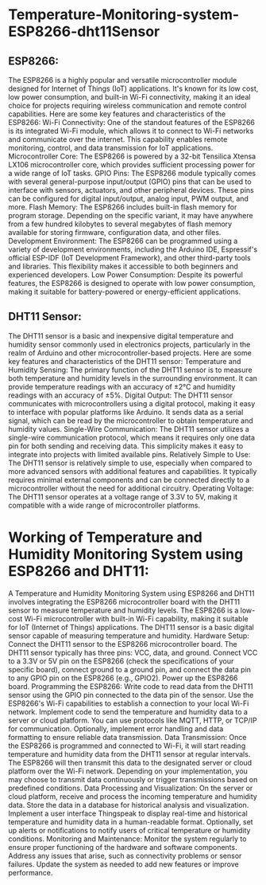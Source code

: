 # Temperature-Monitoring-system-ESP8266-dht11Sensor
## ESP8266:
The ESP8266 is a highly popular and versatile microcontroller module designed for Internet of Things (IoT) applications. It's known for its low cost, low power consumption, and built-in Wi-Fi connectivity, making it an ideal choice for projects requiring wireless communication and remote control capabilities. Here are some key features and characteristics of the ESP8266:
Wi-Fi Connectivity: One of the standout features of the ESP8266 is its integrated Wi-Fi module, which allows it to connect to Wi-Fi networks and communicate over the internet. This capability enables remote monitoring, control, and data transmission for IoT applications.
Microcontroller Core: The ESP8266 is powered by a 32-bit Tensilica Xtensa LX106 microcontroller core, which provides sufficient processing power for a wide range of IoT tasks.
GPIO Pins: The ESP8266 module typically comes with several general-purpose input/output (GPIO) pins that can be used to interface with sensors, actuators, and other peripheral devices. These pins can be configured for digital input/output, analog input, PWM output, and more.
Flash Memory: The ESP8266 includes built-in flash memory for program storage. Depending on the specific variant, it may have anywhere from a few hundred kilobytes to several megabytes of flash memory available for storing firmware, configuration data, and other files.
Development Environment: The ESP8266 can be programmed using a variety of development environments, including the Arduino IDE, Espressif's official ESP-IDF (IoT Development Framework), and other third-party tools and libraries. This flexibility makes it accessible to both beginners and experienced developers.
Low Power Consumption: Despite its powerful features, the ESP8266 is designed to operate with low power consumption, making it suitable for battery-powered or energy-efficient applications.
## DHT11 Sensor:
The DHT11 sensor is a basic and inexpensive digital temperature and humidity sensor commonly used in electronics projects, particularly in the realm of Arduino and other microcontroller-based projects. Here are some key features and characteristics of the DHT11 sensor:
Temperature and Humidity Sensing: The primary function of the DHT11 sensor is to measure both temperature and humidity levels in the surrounding environment. It can provide temperature readings with an accuracy of ±2°C and humidity readings with an accuracy of ±5%.
Digital Output: The DHT11 sensor communicates with microcontrollers using a digital protocol, making it easy to interface with popular platforms like Arduino. It sends data as a serial signal, which can be read by the microcontroller to obtain temperature and humidity values.
Single-Wire Communication: The DHT11 sensor utilizes a single-wire communication protocol, which means it requires only one data pin for both sending and receiving data. This simplicity makes it easy to integrate into projects with limited available pins.
Relatively Simple to Use: The DHT11 sensor is relatively simple to use, especially when compared to more advanced sensors with additional features and capabilities. It typically requires minimal external components and can be connected directly to a microcontroller without the need for additional circuitry.
Operating Voltage: The DHT11 sensor operates at a voltage range of 3.3V to 5V, making it compatible with a wide range of microcontroller platforms.

# Working of Temperature and Humidity Monitoring System using ESP8266 and DHT11:

A Temperature and Humidity Monitoring System using ESP8266 and DHT11 involves integrating the ESP8266 microcontroller board with the DHT11 sensor to measure temperature and humidity levels. The ESP8266 is a low-cost Wi-Fi microcontroller with built-in Wi-Fi capability, making it suitable for IoT (Internet of Things) applications. The DHT11 sensor is a basic digital sensor capable of measuring temperature and humidity.
Hardware Setup:
Connect the DHT11 sensor to the ESP8266 microcontroller board. The DHT11 sensor typically has three pins: VCC, data, and ground. Connect VCC to a 3.3V or 5V pin on the ESP8266 (check the specifications of your specific board), connect ground to a ground pin, and connect the data pin to any GPIO pin on the ESP8266 (e.g., GPIO2).
Power up the ESP8266 board.
Programming the ESP8266:
Write code to read data from the DHT11 sensor using the GPIO pin connected to the data pin of the sensor.
Use the ESP8266's Wi-Fi capabilities to establish a connection to your local Wi-Fi network.
Implement code to send the temperature and humidity data to a server or cloud platform. You can use protocols like MQTT, HTTP, or TCP/IP for communication.
Optionally, implement error handling and data formatting to ensure reliable data transmission.
Data Transmission:
Once the ESP8266 is programmed and connected to Wi-Fi, it will start reading temperature and humidity data from the DHT11 sensor at regular intervals.
The ESP8266 will then transmit this data to the designated server or cloud platform over the Wi-Fi network.
Depending on your implementation, you may choose to transmit data continuously or trigger transmissions based on predefined conditions.
Data Processing and Visualization:
On the server or cloud platform, receive and process the incoming temperature and humidity data.
Store the data in a database for historical analysis and visualization.
Implement a user interface Thingspeak to display real-time and historical temperature and humidity data in a human-readable format.
Optionally, set up alerts or notifications to notify users of critical temperature or humidity conditions.
Monitoring and Maintenance:
Monitor the system regularly to ensure proper functioning of the hardware and software components.
Address any issues that arise, such as connectivity problems or sensor failures.
Update the system as needed to add new features or improve 
performance.
